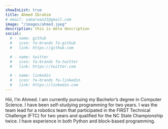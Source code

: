 ```yaml
---
showInList: true
title: Ahmed Ibrahim
# email: samarwan21@gmail.com
image: "/images/ahmed.jpeg"
description: this is meta description
social:
  # - name: github
  #   icon: fa-brands fa-github
  #   link: https://github.com

  # - name: twitter
  #   icon: fa-brands fa-twitter
  #   link: https://twitter.com

  # - name: linkedin
  #   icon: fa-brands fa-linkedin
  #   link: https://linkedin.com
---
```


Hiii, I’m Ahmed. I am currently pursuing my Bachelor’s degree in Computer Science. I have been self-studying programming for two years. I was the team lead for a robotics team that participated in the FIRST Technical Challenge (FTC) for two years and qualified for the NC State Championship twice. I have experience in both Python and block-based programming.
